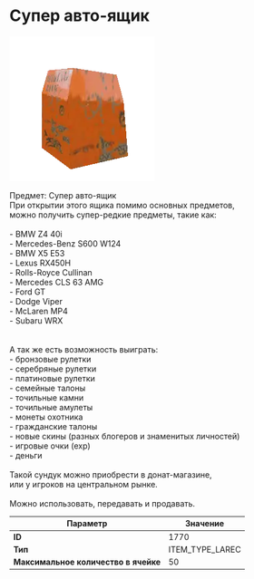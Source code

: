 # Супер авто-ящик

![Item Image](../img/1770.webp?raw=true)

Предмет: Супер авто-ящик<br>При открытии этого ящика помимо основных предметов,<br>можно получить супер-редкие предметы, такие как:<br><br>- BMW Z4 40i<br>- Mercedes-Benz S600 W124<br>- BMW X5 E53<br>- Lexus RX450H<br>- Rolls-Royce Cullinan<br>- Mercedes CLS 63 AMG<br>- Ford GT<br>- Dodge Viper<br>- McLaren MP4<br>- Subaru WRX<br><br><br>А так же есть возможность выиграть:<br>- бронзовые рулетки<br>- серебряные рулетки<br>- платиновые рулетки<br>- семейные талоны<br>- точильные камни<br>- точильные амулеты<br>- монеты охотника<br>- гражданские талоны<br>- новые скины (разных блогеров и знаменитых личностей)<br>- игровые очки (exp)<br>- деньги<br><br>Такой сундук можно приобрести в донат-магазине,<br>или у игроков на центральном рынке.<br><br>Можно использовать, передавать и продавать.


| Параметр | Значение |
|----------|----------|
| **ID** | 1770 |
| **Тип** | ITEM_TYPE_LAREC |
| **Максимальное количество в ячейке** | 50 |

